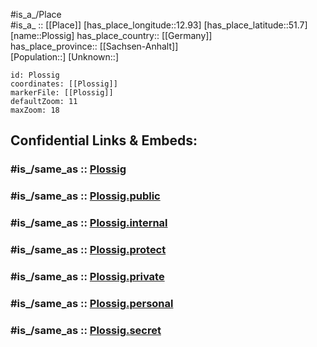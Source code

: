 ﻿---
confidential: public
isDeleted: false
location:
- 51.7
- 12.93
mapmarker: city
mapzoom:
- 7
- 12
SpocWebEntityId: 33414
tags:
- geo/City
type: City
---

#is_a_/Place  
#is_a_ :: [[Place]] 
[has_place_longitude::12.93] 
[has_place_latitude::51.7] 
[name::Plossig] 
has_place_country:: [[Germany]]  
has_place_province:: [[Sachsen-Anhalt]]  
[Population::] 
[Unknown::] 


```leaflet
id: Plossig
coordinates: [[Plossig]] 
markerFile: [[Plossig]] 
defaultZoom: 11 
maxZoom: 18
```


## Confidential Links & Embeds: 

### #is_/same_as :: [Plossig](/_Standards/Earth/Continent/Europe/Europe~Central/Germany/Germany~East/Sachsen-Anhalt/counties~SA/Wittenberg/cities~Wittenberg/Annaburg/City/Plossig.md) 

### #is_/same_as :: [Plossig.public](/_public/Earth/Continent/Europe/Europe~Central/Germany/Germany~East/Sachsen-Anhalt/counties~SA/Wittenberg/cities~Wittenberg/Annaburg/City/Plossig.public.md) 

### #is_/same_as :: [Plossig.internal](/_internal/Earth/Continent/Europe/Europe~Central/Germany/Germany~East/Sachsen-Anhalt/counties~SA/Wittenberg/cities~Wittenberg/Annaburg/City/Plossig.internal.md) 

### #is_/same_as :: [Plossig.protect](/_protect/Earth/Continent/Europe/Europe~Central/Germany/Germany~East/Sachsen-Anhalt/counties~SA/Wittenberg/cities~Wittenberg/Annaburg/City/Plossig.protect.md) 

### #is_/same_as :: [Plossig.private](/_private/Earth/Continent/Europe/Europe~Central/Germany/Germany~East/Sachsen-Anhalt/counties~SA/Wittenberg/cities~Wittenberg/Annaburg/City/Plossig.private.md) 

### #is_/same_as :: [Plossig.personal](/_personal/Earth/Continent/Europe/Europe~Central/Germany/Germany~East/Sachsen-Anhalt/counties~SA/Wittenberg/cities~Wittenberg/Annaburg/City/Plossig.personal.md) 

### #is_/same_as :: [Plossig.secret](/_secret/Earth/Continent/Europe/Europe~Central/Germany/Germany~East/Sachsen-Anhalt/counties~SA/Wittenberg/cities~Wittenberg/Annaburg/City/Plossig.secret.md)

